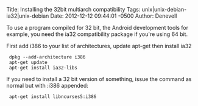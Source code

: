 Title: Installing the 32bit multiarch compatibility
Tags: unix|unix-debian-ia32|unix-debian
Date: 2012-12-12 09:44:01 -0500 
Author: Denevell


To use a program compiled for 32 bit, the Android development tools for example, you need the ia32 compatibility package if you're using 64 bit.

First add i386 to your list of architectures, update apt-get then install ia32

     dpkg --add-architecture i386
     apt-get update
     apt-get install ia32-libs

If you need to install a 32 bit version of something, issue the command as normal but with :i386 appended:

     apt-get install libncurses5:i386

